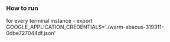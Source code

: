 ### How to run
for every terminal instance - export GOOGLE_APPLICATION_CREDENTIALS='./warm-abacus-319311-0dbe727044df.json'